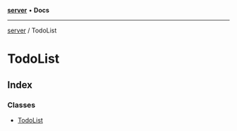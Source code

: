 [**server**](../README.md) • **Docs**

***

[server](../README.md) / TodoList

# TodoList

## Index

### Classes

- [TodoList](classes/TodoList.md)
